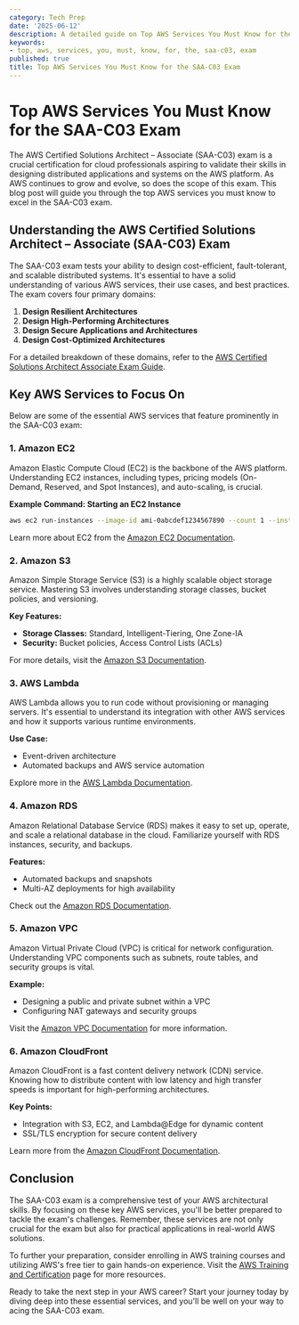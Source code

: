 ```yaml
---
category: Tech Prep
date: '2025-06-12'
description: A detailed guide on Top AWS Services You Must Know for the SAA-C03 Exam
keywords:
- top, aws, services, you, must, know, for, the, saa-c03, exam
published: true
title: Top AWS Services You Must Know for the SAA-C03 Exam
---
```


# Top AWS Services You Must Know for the SAA-C03 Exam

The AWS Certified Solutions Architect – Associate (SAA-C03) exam is a crucial certification for cloud professionals aspiring to validate their skills in designing distributed applications and systems on the AWS platform. As AWS continues to grow and evolve, so does the scope of this exam. This blog post will guide you through the top AWS services you must know to excel in the SAA-C03 exam.

## Understanding the AWS Certified Solutions Architect – Associate (SAA-C03) Exam

The SAA-C03 exam tests your ability to design cost-efficient, fault-tolerant, and scalable distributed systems. It's essential to have a solid understanding of various AWS services, their use cases, and best practices. The exam covers four primary domains:

1. **Design Resilient Architectures**
2. **Design High-Performing Architectures**
3. **Design Secure Applications and Architectures**
4. **Design Cost-Optimized Architectures**

For a detailed breakdown of these domains, refer to the [AWS Certified Solutions Architect Associate Exam Guide](https://d1.awsstatic.com/training-and-certification/docs-sa-assoc/AWS_Certified_Solutions_Architect_Associate_Fact_Sheet.pdf).

## Key AWS Services to Focus On

Below are some of the essential AWS services that feature prominently in the SAA-C03 exam:

### 1. Amazon EC2

Amazon Elastic Compute Cloud (EC2) is the backbone of the AWS platform. Understanding EC2 instances, including types, pricing models (On-Demand, Reserved, and Spot Instances), and auto-scaling, is crucial.

**Example Command: Starting an EC2 Instance**

```bash
aws ec2 run-instances --image-id ami-0abcdef1234567890 --count 1 --instance-type t2.micro --key-name MyKeyPair
```

Learn more about EC2 from the [Amazon EC2 Documentation](https://docs.aws.amazon.com/ec2/index.html).

### 2. Amazon S3

Amazon Simple Storage Service (S3) is a highly scalable object storage service. Mastering S3 involves understanding storage classes, bucket policies, and versioning.

**Key Features:**
- **Storage Classes:** Standard, Intelligent-Tiering, One Zone-IA
- **Security:** Bucket policies, Access Control Lists (ACLs)

For more details, visit the [Amazon S3 Documentation](https://docs.aws.amazon.com/s3/index.html).

### 3. AWS Lambda

AWS Lambda allows you to run code without provisioning or managing servers. It's essential to understand its integration with other AWS services and how it supports various runtime environments.

**Use Case:**
- Event-driven architecture
- Automated backups and AWS service automation

Explore more in the [AWS Lambda Documentation](https://docs.aws.amazon.com/lambda/index.html).

### 4. Amazon RDS

Amazon Relational Database Service (RDS) makes it easy to set up, operate, and scale a relational database in the cloud. Familiarize yourself with RDS instances, security, and backups.

**Features:**
- Automated backups and snapshots
- Multi-AZ deployments for high availability

Check out the [Amazon RDS Documentation](https://docs.aws.amazon.com/rds/index.html).

### 5. Amazon VPC

Amazon Virtual Private Cloud (VPC) is critical for network configuration. Understanding VPC components such as subnets, route tables, and security groups is vital.

**Example:**
- Designing a public and private subnet within a VPC
- Configuring NAT gateways and security groups

Visit the [Amazon VPC Documentation](https://docs.aws.amazon.com/vpc/index.html) for more information.

### 6. Amazon CloudFront

Amazon CloudFront is a fast content delivery network (CDN) service. Knowing how to distribute content with low latency and high transfer speeds is important for high-performing architectures.

**Key Points:**
- Integration with S3, EC2, and Lambda@Edge for dynamic content
- SSL/TLS encryption for secure content delivery

Learn more from the [Amazon CloudFront Documentation](https://docs.aws.amazon.com/AmazonCloudFront/index.html).

## Conclusion

The SAA-C03 exam is a comprehensive test of your AWS architectural skills. By focusing on these key AWS services, you'll be better prepared to tackle the exam's challenges. Remember, these services are not only crucial for the exam but also for practical applications in real-world AWS solutions.

To further your preparation, consider enrolling in AWS training courses and utilizing AWS's free tier to gain hands-on experience. Visit the [AWS Training and Certification](https://aws.amazon.com/training/) page for more resources.

Ready to take the next step in your AWS career? Start your journey today by diving deep into these essential services, and you'll be well on your way to acing the SAA-C03 exam.